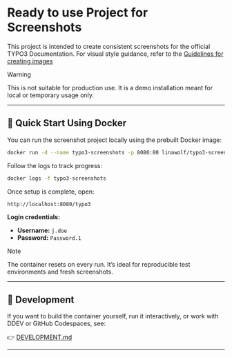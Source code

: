 # Ready to use Project for Screenshots

This project is intended to create consistent screenshots for the official TYPO3 Documentation.
For visual style guidance, refer to the
[Guidelines for creating images](https://docs.typo3.org/permalink/h2document:guidelines-for-images)

> [!WARNING]
> This is not suitable for production use. It is a demo installation meant for local or temporary usage only.

---

## 🚀 Quick Start Using Docker

You can run the screenshot project locally using the prebuilt Docker image:

```bash
docker run -d --name typo3-screenshots -p 8080:80 linawolf/typo3-screenshots
```

Follow the logs to track progress:

```bash
docker logs -f typo3-screenshots
```

Once setup is complete, open:

```
http://localhost:8080/typo3
```

**Login credentials:**

- **Username:** `j.doe`
- **Password:** `Password.1`

> [!NOTE]
> The container resets on every run. It’s ideal for reproducible test environments and fresh screenshots.

---

## 🔧 Development

If you want to build the container yourself, run it interactively, or work with DDEV or GitHub Codespaces, see:

👉 [DEVELOPMENT.md](./DEVELOPMENT.md)

---

